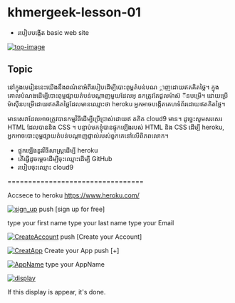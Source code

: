 # khmergeek-lesson-01

 - របៀបបង្កើត basic web site

[![top-image](https://i.gyazo.com/1ef3bdb97ea3b81dd9cc74d98485f325.gif)](https://gyazo.com/1ef3bdb97ea3b81dd9cc74d98485f325)


## Topic

នៅក្នុងមេរៀននេះយើងនឹងពណ៌នាអំពីរបៀបដើម្បីបោះពុម្ពតំបន់បណ
្ដាញដោយឥតគិតថ្លៃ។ ក្នុងគោលបំណងដើម្បីបោះពុម្ពផ្សាយតំបន់បណ្តាញមួយដែលអ្
នកត្រូវតែជួលម៉ាស៊
ីនបម្រើ។ ដោយប្រើម៉ាស៊ីនបម្រើដោយឥតគិតថ្លៃដែលមានឈ្មោះថា heroku អ្នកអាចបង្កើតគេហទំព័រដោយឥតគិតថ្លៃ។

មានសេវាដែលអាចត្រូវបានកម្មវិធីដើម្បីប្រើប្រាស់ដោយឥ
តគិត cloud9 មាន។ ដូច្នេះសូមសរសេរ HTML ដែលបាននិង CSS ។
បន្ទាប់មកខ្ញុំបានផ្ទុកឡើងរបស់ HTML និង CSS ដើម្បី heroku, អ្នកអាចបោះពុម្ពផ្សាយតំបន់បណ្តាញផ្ទាល់របស់ពួកគេនៅលើពិភពលោក។

 * ផ្ទុកឡើងនូវវិធីសាស្រ្តដើម្បី heroku
 * តើធ្វើដូចម្តេចដើម្បីចុះឈ្មោះដើម្បី GitHub
 * របៀបចុះឈ្មោះ cloud9

=================================

Accsece to heroku
https://www.heroku.com/

[![sign_up](https://i.gyazo.com/c8477b8d394ee6eeebfcec6d74faea01.png)](https://gyazo.com/c8477b8d394ee6eeebfcec6d74faea01)
push [sign up for free]

type your first name
type your last  name
type your Email

[![CreateAccount](https://i.gyazo.com/2973923cf63f0a03c350ae55652cd6b2.png)](https://gyazo.com/2973923cf63f0a03c350ae55652cd6b2)
push [Create your Account]

[![CreatApp](https://i.gyazo.com/16178caf466a7d1c578ac5075f33eb04.png)](https://gyazo.com/16178caf466a7d1c578ac5075f33eb04)
Create your App
push [+]


[![AppName](https://i.gyazo.com/c9fcf6dd4a4ba973e353cb92ef01407b.png)](https://gyazo.com/c9fcf6dd4a4ba973e353cb92ef01407b)
type your AppName



[![display](https://i.gyazo.com/cab28037998c5fbdcda9ae53a219848d.png)](https://gyazo.com/cab28037998c5fbdcda9ae53a219848d)

If this display is appear, it's done.




